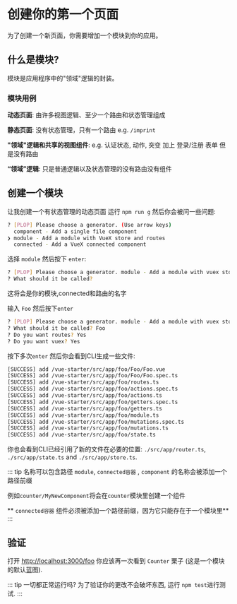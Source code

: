 # 创建你的第一个页面

为了创建一个新页面，你需要增加一个模块到你的应用。

## 什么是模块?

模块是应用程序中的"领域"逻辑的封装。

###  模块用例

**动态页面**: 由许多视图逻辑、至少一个路由和状态管理组成

**静态页面**: 没有状态管理，只有一个路由 e.g. `/imprint`

**"领域"逻辑和共享的视图组件**: e.g. 认证状态, 动作, 突变 加上 登录/注册 表单 但是没有路由

**“领域”逻辑**: 只是普通逻辑以及状态管理的没有路由没有组件

## 创建一个模块

让我创建一个有状态管理的动态页面
运行 `npm run g` 然后你会被问一些问题:

```bash
? [PLOP] Please choose a generator. (Use arrow keys)
  component - Add a single file component 
❯ module - Add a module with VueX store and routes 
  connected - Add a VueX connected component 

```

选择 `module` 然后按下 `enter`:

```bash
? [PLOP] Please choose a generator. module - Add a module with vuex store and routes
? What should it be called? 
```

这将会是你的模块,connected和路由的名字

输入 `Foo` 然后按下`enter`

```bash
? [PLOP] Please choose a generator. module - Add a module with vuex store and routes
? What should it be called? Foo
? Do you want routes? Yes
? Do you want vuex? Yes
```

按下多次`enter` 然后你会看到CLI生成一些文件:

```bash
[SUCCESS] add /vue-starter/src/app/foo/Foo/Foo.vue
[SUCCESS] add /vue-starter/src/app/foo/Foo/Foo.spec.ts
[SUCCESS] add /vue-starter/src/app/foo/routes.ts
[SUCCESS] add /vue-starter/src/app/foo/actions.spec.ts
[SUCCESS] add /vue-starter/src/app/foo/actions.ts
[SUCCESS] add /vue-starter/src/app/foo/getters.spec.ts
[SUCCESS] add /vue-starter/src/app/foo/getters.ts
[SUCCESS] add /vue-starter/src/app/foo/module.ts
[SUCCESS] add /vue-starter/src/app/foo/mutations.spec.ts
[SUCCESS] add /vue-starter/src/app/foo/mutations.ts
[SUCCESS] add /vue-starter/src/app/foo/state.ts
```

你也会看到CLI已经引用了新的文件在必要的位置: `./src/app/router.ts`, `./src/app/state.ts` and `./src/app/store.ts`.

::: tip 名称可以包含路径
`module`, `connected容器` , `component` 的名称会被添加一个路径前缀

例如`counter/MyNewComponent`将会在`counter`模块里创建一个组件

** `connected容器` 组件必须被添加一个路径前缀，因为它只能存在于一个模块里**
:::

## 验证

打开 [http://localhost:3000/foo](http://localhost:3000/foo) 你应该再一次看到 `Counter` 栗子 (这是一个模块的默认蓝图).

::: tip 一切都正常运行吗?
为了验证你的更改不会破坏东西, 运行 `npm test`进行测试.
:::
